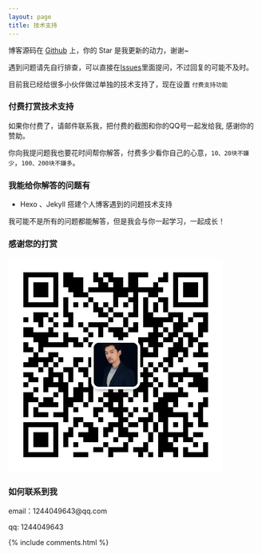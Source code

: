 ```yaml
---
layout: page
title: 技术支持 
---
```


博客源码在 <a target="_blank" href='https://github.com/xiaofengbuxiangqiaodama.github.io/'>Github</a> 上，你的 Star 是我更新的动力，谢谢~


遇到问题请先自行排查，可以直接在[Issues](https://github.com/xiaofengbuxiangqiaodama/xiaofengbuxiangqiaodama.github.io/issues)里面提问，不过回复的可能不及时。

目前我已经给很多小伙伴做过单独的技术支持了，现在设置 `付费支持功能` 

<h3> 付费打赏技术支持 </h3>

如果你付费了，请邮件联系我，把付费的截图和你的QQ号一起发给我, 感谢你的赞助。

你向我提问题我也要花时间帮你解答，付费多少看你自己的心意，`10、20块不嫌少`，`100、200块不嫌多`。


<h3> 我能给你解答的问题有 </h3>

* Hexo 、Jekyll 搭建个人博客遇到的问题技术支持


我可能不是所有的问题都能解答，但是我会与你一起学习，一起成长！

<h3> 感谢您的打赏 </h3> 

![](/images/payimg/weipayimg.jpg)

<h3> 如何联系到我 </h3>

<p> 
email：1244049643@qq.com       
<p> 
qq: 1244049643 
<p> 

{% include comments.html %}


